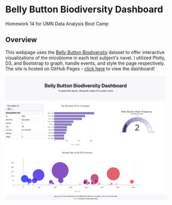# Belly Button Biodiversity Dashboard
Homework 14 for UMN Data Analysis Boot Camp

## Overview
This webpage uses the [Belly Button Biodiversity](http://robdunnlab.com/projects/belly-button-biodiversity/) dataset to offer interactive visualizations of the micobiome in each test subject's navel. I utilized Plotly, D3, and Bootstrap to graph, handle events, and style the page respectively. The site is hosted on GitHub Pages - [click here](https://anyren.github.io/belly-button-diversity-webviz/) to view the dashboard!

![dashboard screenshot](static/images/dashboard_screenshot.png)
